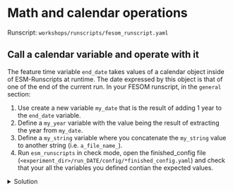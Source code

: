 Math and calendar operations
============================

Runscript: `workshops/runscripts/fesom_runscript.yaml`

Call a calendar variable and operate with it
--------------------------------------------

The feature time variable `end_date` takes values of a calendar object inside of ESM-Runscripts at runtime.
The date expressed by this object is that of one of the end of the current run. In your FESOM runscript, in the
`general` section:

1. Use create a new variable `my_date` that is the result of adding 1 year to the `end_date` variable.
2. Define a `my_year` variable with the value being the result of extracting the year from `my_date`.
3. Define a `my_string` variable where you concatenate the `my_string` value to another string (i.e. `a_file_name_`).
3. Run `esm_runscripts` in check mode, open the finished_config file (`<experiment_dir>/run_DATE/config/*finished_config.yaml`) and check that your all the variables you defined contian the expected values.

<details>
  <summary>Solution</summary>
  
  ``` yaml
  general:
      my_date: $(( ${end_date} + 1years ))
      my_year: ${my_date!year}
      my_string: a_file_name_${my_year}
  ```
</details>